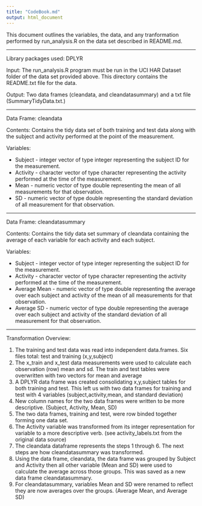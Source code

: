 ```yaml
---
title: "CodeBook.md"
output: html_document
---
```


This document outlines the variables, the data, and any tranformation performed by run_analysis.R on the data set described in README.md.

---
Library packages used: DPLYR

Input: The run_analysis.R program must be run in the UCI HAR Dataset folder of the data set provided above.  This directory contains the README.txt file for the data.

Output: Two data frames (cleandata, and cleandatasummary) and a txt file (SummaryTidyData.txt.)
    
---
Data Frame:  cleandata

Contents: Contains the tidy data set of both training and test data along with the subject and activity performed at the point of the measurement.

Variables:
- Subject - integer vector of type integer representing the subject ID for the measurement.
- Activity - character vector of type character representing the activity performed at the time of the measurement.
- Mean - numeric vector of type double representing the mean of all measurements for that observation.
- SD - numeric vector of type double representing the standard deviation of all measurement for that observation.

---
Data Frame: cleandatasummary

Contents: Contains the tidy data set summary of cleandata containing the average of each variable for each activity and each subject.

Variables:
- Subject - integer vector of type integer representing the subject ID for the measurement.
- Activity - character vector of type character representing the activity performed at the time of the measurement.
- Average Mean - numeric vector of type double representing the average over each subject and activity of the mean of all measurements for that observation.
- Average SD - numeric vector of type double representing the average over each subject and activity of the standard deviation of all measurement for that observation.

---
Transformation Overview:

1. The training and test data was read into independent data.frames.  Six files total: test and training (x,y,subject)
2. The x_train and x_test data measurements were used to calculate each observation (row) mean and sd.  The train and test tables were overwritten with two vectors for mean and average
3. A DPLYR data frame was created consolidating x,y,subject tables for both training and test.  This left us with two data frames for training and test with 4 variables (subject,activity,mean, and standard deviation)
4. New column names for the two data frames were written to be more descriptive. (Subject, Activity, Mean, SD)
5. The two data frames, training and test, were row binded together forming one data set.
6. The Activity variable was transformed from its integer representation for variable to a more descriptive verb. (see activity_labels.txt from the original data source)
7. The cleandata dataframe represents the steps 1 through 6.  The next steps are how cleandatasummary was transformed.
8. Using the data frame, cleandata, the data frame was grouped by Subject and Activity then all other variable (Mean and SD) were used to calculate the average across those groups.  This was saved as a new data frame cleandatasummary.
9. For cleandatasummary, variables Mean and SD were renamed to reflect they are now averages over the groups. (Average Mean, and Average SD)

